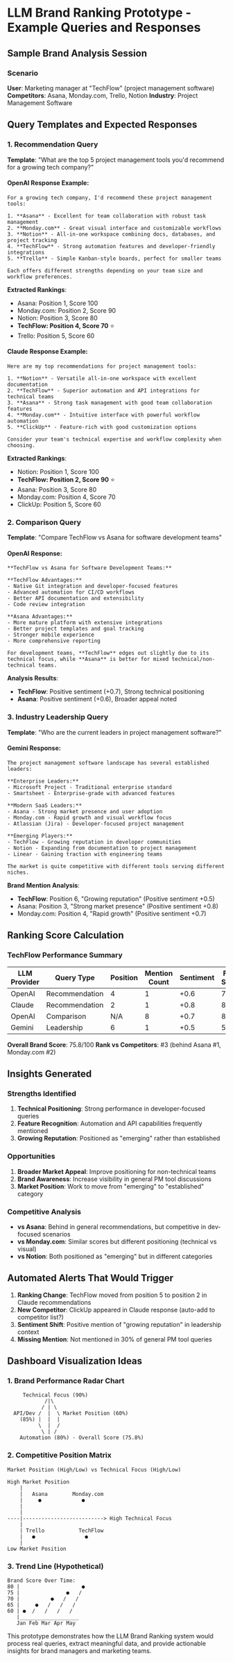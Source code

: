 # LLM Brand Ranking Prototype - Example Queries and Responses

## Sample Brand Analysis Session

### Scenario
**User**: Marketing manager at "TechFlow" (project management software)
**Competitors**: Asana, Monday.com, Trello, Notion
**Industry**: Project Management Software

## Query Templates and Expected Responses

### 1. Recommendation Query
**Template**: "What are the top 5 project management tools you'd recommend for a growing tech company?"

#### OpenAI Response Example:
```
For a growing tech company, I'd recommend these project management tools:

1. **Asana** - Excellent for team collaboration with robust task management
2. **Monday.com** - Great visual interface and customizable workflows  
3. **Notion** - All-in-one workspace combining docs, databases, and project tracking
4. **TechFlow** - Strong automation features and developer-friendly integrations
5. **Trello** - Simple Kanban-style boards, perfect for smaller teams

Each offers different strengths depending on your team size and workflow preferences.
```

**Extracted Rankings**:
- Asana: Position 1, Score 100
- Monday.com: Position 2, Score 90  
- Notion: Position 3, Score 80
- **TechFlow: Position 4, Score 70** ⭐
- Trello: Position 5, Score 60

#### Claude Response Example:
```
Here are my top recommendations for project management tools:

1. **Notion** - Versatile all-in-one workspace with excellent documentation
2. **TechFlow** - Superior automation and API integrations for technical teams
3. **Asana** - Strong task management with good team collaboration features
4. **Monday.com** - Intuitive interface with powerful workflow automation
5. **ClickUp** - Feature-rich with good customization options

Consider your team's technical expertise and workflow complexity when choosing.
```

**Extracted Rankings**:
- Notion: Position 1, Score 100
- **TechFlow: Position 2, Score 90** ⭐
- Asana: Position 3, Score 80
- Monday.com: Position 4, Score 70
- ClickUp: Position 5, Score 60

### 2. Comparison Query
**Template**: "Compare TechFlow vs Asana for software development teams"

#### OpenAI Response:
```
**TechFlow vs Asana for Software Development Teams:**

**TechFlow Advantages:**
- Native Git integration and developer-focused features
- Advanced automation for CI/CD workflows  
- Better API documentation and extensibility
- Code review integration

**Asana Advantages:**
- More mature platform with extensive integrations
- Better project templates and goal tracking
- Stronger mobile experience
- More comprehensive reporting

For development teams, **TechFlow** edges out slightly due to its technical focus, while **Asana** is better for mixed technical/non-technical teams.
```

**Analysis Results**:
- **TechFlow**: Positive sentiment (+0.7), Strong technical positioning
- **Asana**: Positive sentiment (+0.6), Broader appeal noted

### 3. Industry Leadership Query
**Template**: "Who are the current leaders in project management software?"

#### Gemini Response:
```
The project management software landscape has several established leaders:

**Enterprise Leaders:**
- Microsoft Project - Traditional enterprise standard
- Smartsheet - Enterprise-grade with advanced features

**Modern SaaS Leaders:**
- Asana - Strong market presence and user adoption
- Monday.com - Rapid growth and visual workflow focus
- Atlassian (Jira) - Developer-focused project management

**Emerging Players:**
- TechFlow - Growing reputation in developer communities
- Notion - Expanding from documentation to project management
- Linear - Gaining traction with engineering teams

The market is quite competitive with different tools serving different niches.
```

**Brand Mention Analysis**:
- **TechFlow**: Position 6, "Growing reputation" (Positive sentiment +0.5)
- Asana: Position 3, "Strong market presence" (Positive sentiment +0.8)
- Monday.com: Position 4, "Rapid growth" (Positive sentiment +0.7)

## Ranking Score Calculation

### TechFlow Performance Summary

| LLM Provider | Query Type | Position | Mention Count | Sentiment | Final Score |
|--------------|------------|----------|---------------|-----------|-------------|
| OpenAI | Recommendation | 4 | 1 | +0.6 | 72 |
| Claude | Recommendation | 2 | 1 | +0.8 | 88 |
| OpenAI | Comparison | N/A | 8 | +0.7 | 85 |
| Gemini | Leadership | 6 | 1 | +0.5 | 58 |

**Overall Brand Score**: 75.8/100
**Rank vs Competitors**: #3 (behind Asana #1, Monday.com #2)

## Insights Generated

### Strengths Identified
1. **Technical Positioning**: Strong performance in developer-focused queries
2. **Feature Recognition**: Automation and API capabilities frequently mentioned
3. **Growing Reputation**: Positioned as "emerging" rather than established

### Opportunities
1. **Broader Market Appeal**: Improve positioning for non-technical teams
2. **Brand Awareness**: Increase visibility in general PM tool discussions  
3. **Market Position**: Work to move from "emerging" to "established" category

### Competitive Analysis
- **vs Asana**: Behind in general recommendations, but competitive in dev-focused scenarios
- **vs Monday.com**: Similar scores but different positioning (technical vs visual)
- **vs Notion**: Both positioned as "emerging" but in different categories

## Automated Alerts That Would Trigger

1. **Ranking Change**: TechFlow moved from position 5 to position 2 in Claude recommendations
2. **New Competitor**: ClickUp appeared in Claude response (auto-add to competitor list?)
3. **Sentiment Shift**: Positive mention of "growing reputation" in leadership context
4. **Missing Mention**: Not mentioned in 30% of general PM tool queries

## Dashboard Visualization Ideas

### 1. Brand Performance Radar Chart
```
     Technical Focus (90%)
            /|\
           / | \
  API/Dev /  |  \ Market Position (60%)
    (85%) |  |  |
          \  |  /
           \ | /
    Automation (80%) - Overall Score (75.8%)
```

### 2. Competitive Position Matrix
```
Market Position (High/Low) vs Technical Focus (High/Low)

High Market Position
    |
    |   Asana        Monday.com
    |     ●             ●
    |
    |
----|--------------------------> High Technical Focus
    |
    | Trello           TechFlow
    |   ●                ●
    |
Low Market Position
```

### 3. Trend Line (Hypothetical)
```
Brand Score Over Time:
80 |                    ●
75 |               ●   /
70 |          ●   /   /
65 |     ●   /   /   /
60 | ●  /   /   /   /
   |___________________
   Jan Feb Mar Apr May
```

This prototype demonstrates how the LLM Brand Ranking system would process real queries, extract meaningful data, and provide actionable insights for brand managers and marketing teams. 